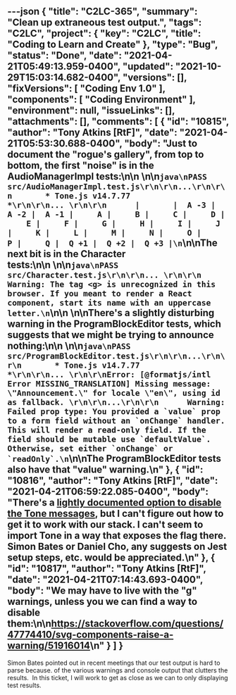 ---json
{
  "title": "C2LC-365",
  "summary": "Clean up extraneous test output.",
  "tags": "C2LC",
  "project": {
    "key": "C2LC",
    "title": "Coding to Learn and Create"
  },
  "type": "Bug",
  "status": "Done",
  "date": "2021-04-21T05:49:13.959-0400",
  "updated": "2021-10-29T15:03:14.682-0400",
  "versions": [],
  "fixVersions": [
    "Coding Env 1.0"
  ],
  "components": [
    "Coding Environment"
  ],
  "environment": null,
  "issueLinks": [],
  "attachments": [],
  "comments": [
    {
      "id": "10815",
      "author": "Tony Atkins [RtF]",
      "date": "2021-04-21T05:53:30.688-0400",
      "body": "Just to document the \"rogue's gallery\", from top to bottom, the first \"noise\" is in the AudioManagerImpl tests:\n\n \n\n```java\nPASS  src/AudioManagerImpl.test.js\r\n\r\n...\r\n\r\n       * Tone.js v14.7.77 *\r\n\r\n... \r\n\r\n      |       |  A -3 |  A -2 |  A -1 |     A |     B |     C |     D |     E |     F |     G |     H |     I |     J |     K |     L |     M |     N |     O |     P |     Q |  Q +1 |  Q +2 |  Q +3 |\n```\n\nThe next bit is in the Character tests:\n\n \n\n```java\nPASS  src/Character.test.js\r\n\r\n... \r\n\r\n      Warning: The tag <g> is unrecognized in this browser. If you meant to render a React component, start its name with an uppercase letter.\n```\n\n \n\nThere's a slightly disturbing warning in the ProgramBlockEditor tests, which suggests that we might be trying to announce nothing:\n\n \n\n```java\nPASS  src/ProgramBlockEditor.test.js\r\n\r\n...\r\n\r\n       * Tone.js v14.7.77 *\r\n\r\n... \r\n\r\nError: [@formatjs/intl Error MISSING_TRANSLATION] Missing message: \"Announcement.\" for locale \"en\", using id as fallback. \r\n\r\n...\r\n\r\n      Warning: Failed prop type: You provided a `value` prop to a form field without an `onChange` handler. This will render a read-only field. If the field should be mutable use `defaultValue`. Otherwise, set either `onChange` or `readOnly`.\n```\n\nThe ProgramBlockEditor tests also have that \"value\" warning.\n"
    },
    {
      "id": "10816",
      "author": "Tony Atkins [RtF]",
      "date": "2021-04-21T06:59:22.085-0400",
      "body": "There's a [lightly documented option to disable the Tone messages](https://github.com/Tonejs/Tone.js/issues/439), but I can't figure out how to get it to work with our stack. I can't seem to import Tone in a way that exposes the flag there.  Simon Bates or Daniel Cho, any suggests on Jest setup steps, etc. would be appreciated.\n"
    },
    {
      "id": "10817",
      "author": "Tony Atkins [RtF]",
      "date": "2021-04-21T07:14:43.693-0400",
      "body": "We may have to live with the \"g\" warnings, unless you we can find a way to disable them:\n\n<https://stackoverflow.com/questions/47774410/svg-components-raise-a-warning/51916014>\n"
    }
  ]
}
---
Simon Bates pointed out in recent meetings that our test output is hard to parse because. of the various warnings and console output that clutters the results.  In this ticket, I will work to get as close as we can to only displaying test results.

        